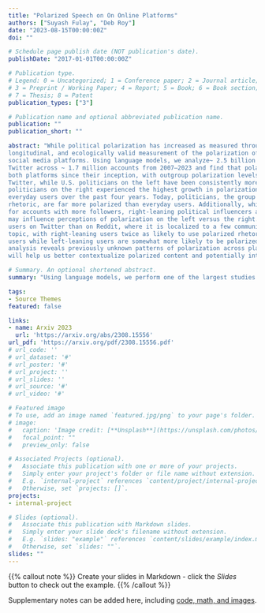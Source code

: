 ```yaml
---
title: "Polarized Speech on On Online Platforms"
authors: ["Suyash Fulay", "Deb Roy"]
date: "2023-08-15T00:00:00Z"
doi: ""

# Schedule page publish date (NOT publication's date).
publishDate: "2017-01-01T00:00:00Z"

# Publication type.
# Legend: 0 = Uncategorized; 1 = Conference paper; 2 = Journal article;
# 3 = Preprint / Working Paper; 4 = Report; 5 = Book; 6 = Book section;
# 7 = Thesis; 8 = Patent
publication_types: ["3"]

# Publication name and optional abbreviated publication name.
publication: ""
publication_short: ""

abstract: "While political polarization has increased as measured through surveys, currently we lack comprehensive,
longitudinal, and ecologically valid measurement of the polarization of online political speech that spans
social media platforms. Using language models, we analyze~ 2.5 billion comments on Reddit and
Twitter across ~ 1.7 million accounts from 2007–2023 and find that polarized speech has been rising on
both platforms since their inception, with outgroup polarization levels higher on Twitter than Reddit. On
Twitter, while U.S. politicians on the left have been consistently more polarized than everyday users,
politicians on the right experienced the highest growth in polarization, overtaking journalists, media, and
everyday users over the past four years. Today, politicians, the group listened to the most for their political
rhetoric, are far more polarized than everyday users. Additionally, while polarized speech is typically lower
for accounts with more followers, right-leaning political influencers are an exception to this trend, which
may influence perceptions of polarization on the left versus the right. Polarization is more diffuse across
users on Twitter than on Reddit, where it is localized to a few communities. Polarization also varies by
topic, with right-leaning users twice as likely to use polarized rhetoric about immigration as left-leaning
users while left-leaning users are somewhat more likely to be polarized around healthcare. Our large-scale
analysis reveals previously unknown patterns of polarization across platforms, groups, and topics that
will help us better contextualize polarized content and potentially intervene to reduce it."

# Summary. An optional shortened abstract.
summary: "Using language models, we perform one of the largest studies of polarized speech on social media platforms."

tags:
- Source Themes
featured: false

links:
- name: Arxiv 2023
  url: 'https://arxiv.org/abs/2308.15556'
url_pdf: 'https://arxiv.org/pdf/2308.15556.pdf'
# url_code: ''
# url_dataset: '#'
# url_poster: '#'
# url_project: ''
# url_slides: ''
# url_source: '#'
# url_video: '#'

# Featured image
# To use, add an image named `featured.jpg/png` to your page's folder. 
# image:
#   caption: 'Image credit: [**Unsplash**](https://unsplash.com/photos/s9CC2SKySJM)'
#   focal_point: ""
#   preview_only: false

# Associated Projects (optional).
#   Associate this publication with one or more of your projects.
#   Simply enter your project's folder or file name without extension.
#   E.g. `internal-project` references `content/project/internal-project/index.md`.
#   Otherwise, set `projects: []`.
projects:
- internal-project

# Slides (optional).
#   Associate this publication with Markdown slides.
#   Simply enter your slide deck's filename without extension.
#   E.g. `slides: "example"` references `content/slides/example/index.md`.
#   Otherwise, set `slides: ""`.
slides: ""
---
```


{{% callout note %}}
Create your slides in Markdown - click the *Slides* button to check out the example.
{{% /callout %}}

Supplementary notes can be added here, including [code, math, and images](https://wowchemy.com/docs/writing-markdown-latex/).
